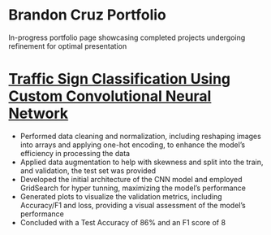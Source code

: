# Brandon Cruz Portfolio
In-progress portfolio page showcasing completed projects undergoing refinement for optimal presentation
# [Traffic Sign Classification Using Custom Convolutional Neural Network](https://github.com/Brandon-Cruz/Traffic)
*	Performed data cleaning and normalization, including reshaping images into arrays and applying one-hot encoding, to enhance the model’s efficiency in processing the data 
*	Applied data augmentation to help with skewness and split into the train, and validation, the test set was provided 
*	Developed the initial architecture of the CNN model and employed GridSearch for hyper tunning, maximizing the model’s performance 
*	Generated plots to visualize the validation metrics, including Accuracy/F1 and loss, providing a visual assessment of the model’s performance 
*	Concluded with a Test Accuracy of 86% and an F1 score of 8 
